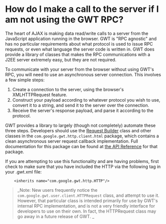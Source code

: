 # How do I make a call to the server if I am not using the GWT RPC? #

The heart of AJAX is making data read/write calls to a server from the JavaScript application running in the browser. GWT is "RPC agnostic" and has no particular requirements about what protocol is used to issue RPC requests, or even what language the server code is written in. GWT does provide a library of classes that makes the RPC communications with a J2EE server extremely easy, but they are not required.

To communicate with your server from the browser without using GWT's RPC, you will need to use an asynchronous server connection.  This involves a few simple steps:

  1. Create a connection to the server, using the browser's XMLHTTPRequest feature.
  1. Construct your payload according to whatever protocol you wish to use, convert it to a string, and send it to the server over the connection.
  1. Receive the server's response payload, and parse it according to the protocol.



GWT provides a library to largely (though not completely) automate these three steps.  Developers should use the [Request Builder](http://google-web-toolkit.googlecode.com/svn/javadoc/1.4/com/google/gwt/http/client/RequestBuilder.html) class and other classes in the `com.google.gwt.http.client.html` package, which contains a clean asynchronous server request callback implementation.  Full documentation for this package can be found at [the API Reference](http://google-web-toolkit.googlecode.com/svn/javadoc/1.4/com/google/gwt/http/client/package-summary.html) for that package.

If you are attempting to use this functionality and are having problems, first check to make sure that you have included the HTTP via the following tag in your .gwt.xml file:

```
    <inherits name="com.google.gwt.http.HTTP"/>
```

> _Note:  New users frequently notice the `com.google.gwt.user.client.HTTPRequest` class, and attempt to use it. However, that particular class is intended primarily for use by GWT's internal RPC implementation, and is not a very friendly interface for developers to use on their own.  In fact, the HTTPRequest class may go away in a future release of GWT.
>_
